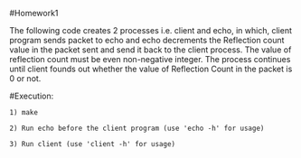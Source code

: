 #Homework1

The following code creates 2 processes i.e. client and echo, in which, client program sends packet to echo and echo decrements the Reflection count value in the packet sent and send it back to the client process. The value of reflection count must be even non-negative integer. The process continues until client founds out whether the value of Reflection Count in the packet is 0 or not.

#Execution:
```
1) make
```
```
2) Run echo before the client program (use 'echo -h' for usage)
```
```
3) Run client (use 'client -h' for usage)
```
